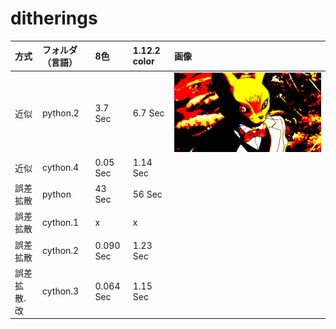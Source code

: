 # ditherings

| 方式 | フォルダ（言語） | 8色 | 1.12.2 color | 画像 |
| :--- | :--- | :--- | :--- | :--- |
| 近似 | python.2 | 3.7 Sec | 6.7 Sec | ![python.2](python.2/out.png) |
| 近似 | cython.4 | 0.05 Sec | 1.14 Sec |
| 誤差拡散 | python  | 43 Sec | 56 Sec |
| 誤差拡散 | cython.1 | x | x |
| 誤差拡散 | cython.2 | 0.090 Sec | 1.23 Sec |
| 誤差拡散.改 | cython.3 | 0.064 Sec | 1.15 Sec |